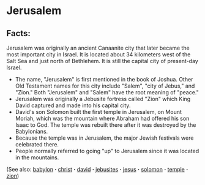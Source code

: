 # Jerusalem #

## Facts: ##

Jerusalem was originally an ancient Canaanite city that later became the most important city in Israel. It is located about 34 kilometers west of the Salt Sea and just north of Bethlehem. It is still the capital city of present-day Israel.

* The name, "Jerusalem" is first mentioned in the book of Joshua. Other Old Testament names for this city include "Salem", "city of Jebus," and "Zion." Both "Jerusalem" and "Salem" have the root meaning of "peace."
* Jerusalem was originally a Jebusite fortress called "Zion" which King David captured and made into his capital city. 
* David's son Solomon built the first temple in Jerusalem, on Mount Moriah, which was the mountain where Abraham had offered his son Isaac to God. The temple was rebuilt there after it was destroyed by the Babylonians.
* Because the temple was in Jerusalem, the major Jewish festivals were celebrated there.
* People normally referred to going "up" to Jerusalem since it was located in the mountains.

(See also: [babylon](../other/babylon.md) **·** [christ](../kt/christ.md) **·** [david](../other/david.md) **·** [jebusites](../other/jebusites.md) **·** [jesus](../kt/jesus.md) **·** [solomon](../other/solomon.md) **·** [temple](../kt/temple.md) **·** [zion](../other/zion.md))

